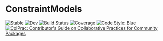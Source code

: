 # ConstraintModels

[![Stable](https://img.shields.io/badge/docs-stable-blue.svg)](https://JuliaConstraints.github.io/ConstraintModels.jl/stable)
[![Dev](https://img.shields.io/badge/docs-dev-blue.svg)](https://JuliaConstraints.github.io/ConstraintModels.jl/dev)
[![Build Status](https://github.com/JuliaConstraints/ConstraintModels.jl/workflows/CI/badge.svg)](https://github.com/JuliaConstraints/ConstraintModels.jl/actions)
[![Coverage](https://codecov.io/gh/JuliaConstraints/ConstraintModels.jl/branch/master/graph/badge.svg)](https://codecov.io/gh/JuliaConstraints/ConstraintModels.jl)
[![Code Style: Blue](https://img.shields.io/badge/code%20style-blue-4495d1.svg)](https://github.com/invenia/BlueStyle)
[![ColPrac: Contributor's Guide on Collaborative Practices for Community Packages](https://img.shields.io/badge/ColPrac-Contributor's%20Guide-blueviolet)](https://github.com/SciML/ColPrac)
